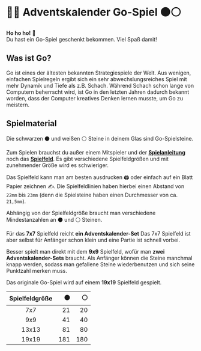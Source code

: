 # 💫🎄 Adventskalender Go-Spiel ⚫️⚪️  

**Ho ho ho!** 🎅  
Du hast ein Go-Spiel geschenkt bekommen. Viel Spaß damit!

## Was ist Go?
Go ist eines der ältesten bekannten Strategiespiele der Welt.
Aus wenigen, einfachen Spielregeln ergibt sich ein sehr abwechslungsreiches Spiel mit mehr Dynamik und Tiefe als z.B. Schach.
Während Schach schon lange von Computern beherrscht wird, ist Go in den letzten Jahren dadurch bekannt worden, dass der Computer kreatives Denken lernen musste, um Go zu meistern.

## Spielmaterial 
Die schwarzen ⚫️ und weißen ⚪️ Steine in deinem Glas sind Go-Spielsteine.

Zum Spielen brauchst du außer einem Mitspieler und der [**Spielanleitung**](Spielanleitung/Go-Spielanleitung.pdf) 
noch das [**Spielfeld**](Spielfelder/Go-Spielfelder.pdf).
Es gibt verschiedene Spielfeldgrößen und mit zunehmender Größe wird es schwieriger.

Das Spielfeld kann man am besten ausdrucken 🖨 oder einfach auf ein Blatt Papier zeichnen ✍️.
Die Spielfeldlinien haben hierbei einen Abstand von `22mm` bis `23mm` (denn die Spielsteine haben einen Durchmesser von ca. `21,5mm`).

Abhängig von der Spielfeldgröße braucht man verschiedene Mindestanzahlen an ⚫️ und ⚪️ Steinen.

Für das **7x7** Spielfeld reicht **ein Adventskalender-Set** 
Das 7x7 Spielfeld ist aber selbst für Anfänger schon klein und eine Partie ist schnell vorbei.

Besser spielt man direkt mit dem **9x9** Spielfeld, wofür man **zwei Adventskalender-Sets** braucht.
Als Anfänger können die Steine manchmal knapp werden, sodass man gefallene Steine wiederbenutzen und sich seine Punktzahl merken muss.

Das originale Go-Spiel wird auf einem **19x19** Spielfeld gespielt.

|Spielfeldgröße|⚫️|⚪️|
|:-----:|---:|---:|
|  7x7| 21| 20|
|  9x9| 41| 40|
|13x13| 81| 80|
|19x19|181|180|


